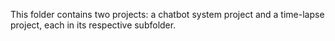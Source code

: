 This folder contains two projects: a chatbot system project and a time-lapse project, each in its respective subfolder.
